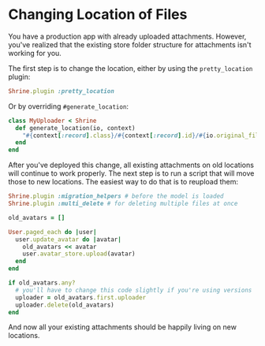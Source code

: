 # Changing Location of Files

You have a production app with already uploaded attachments. However, you've
realized that the existing store folder structure for attachments isn't working
for you.

The first step is to change the location, either by using the `pretty_location`
plugin:

```rb
Shrine.plugin :pretty_location
```

Or by overriding `#generate_location`:

```rb
class MyUploader < Shrine
  def generate_location(io, context)
    "#{context[:record].class}/#{context[:record].id}/#{io.original_filename}"
  end
end
```

After you've deployed this change, all existing attachments on old locations
will continue to work properly. The next step is to run a script that will
move those to new locations. The easiest way to do that is to reupload them:

```rb
Shrine.plugin :migration_helpers # before the model is loaded
Shrine.plugin :multi_delete # for deleting multiple files at once
```
```rb
old_avatars = []

User.paged_each do |user|
  user.update_avatar do |avatar|
    old_avatars << avatar
    user.avatar_store.upload(avatar)
  end
end

if old_avatars.any?
  # you'll have to change this code slightly if you're using versions
  uploader = old_avatars.first.uploader
  uploader.delete(old_avatars)
end
```

And now all your existing attachments should be happily living on new
locations.
